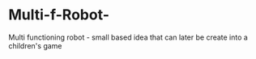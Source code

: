 # Multi-f-Robot-
Multi functioning robot - small based idea that can later be create into a children's game 
